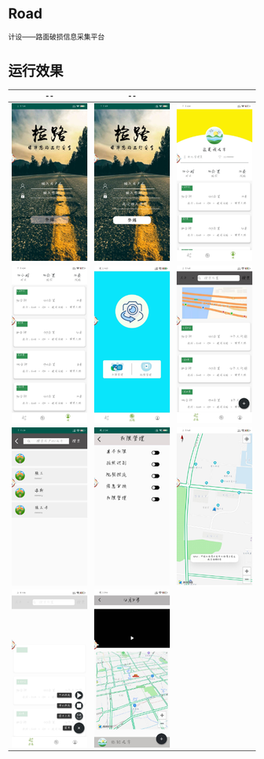 # Road
计设——路面破损信息采集平台

# 运行效果



| --                                                | --                                                |                                                   |
| ------------------------------------------------- | ------------------------------------------------- | ------------------------------------------------- |
| <img src="./pictures/01.jpg" style="zoom:33%;" /> | <img src="./pictures/02.jpg" style="zoom:33%;" /> | <img src="./pictures/03.jpg" style="zoom:33%;" /> |
| <img src="./pictures/04.jpg" style="zoom:33%;" /> | <img src="./pictures/05.jpg" style="zoom:33%;" /> | <img src="./pictures/06.jpg" style="zoom:33%;" /> |
| <img src="./pictures/07.jpg" style="zoom:33%;" /> | <img src="./pictures/08.jpg" style="zoom:33%;" /> | <img src="./pictures/09.jpg" style="zoom:33%;" /> |
| <img src="./pictures/10.jpg" style="zoom:33%;" /> | <img src="./pictures/11.jpg" style="zoom:33%;" /> |                                                   |

